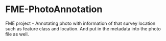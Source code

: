 # FME-PhotoAnnotation
FME project - Annotating photo with information of that survey location such as feature class and location. And put in the metadata into the photo file as well.
